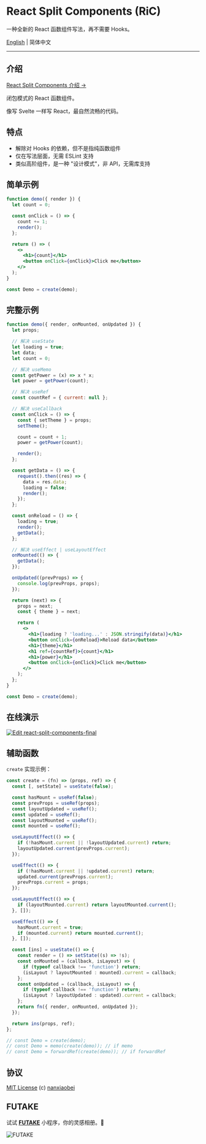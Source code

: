 # React Split Components (RiC)

一种全新的 React 函数组件写法，再不需要 Hooks。

[English](./README.md) | 简体中文

---

## 介绍

[React Split Components 介绍 →](./INTRODUCTION.zh-CN.md)

闭包模式的 React 函数组件。

像写 Svelte 一样写 React，最自然流畅的代码。

## 特点

- 解除对 Hooks 的依赖，但不是指纯函数组件
- 仅在写法层面，无需 ESLint 支持
- 类似高阶组件，是一种 "设计模式"，非 API，无需库支持

## 简单示例

```jsx
function demo({ render }) {
  let count = 0;

  const onClick = () => {
    count += 1;
    render();
  };

  return () => (
    <>
      <h1>{count}</h1>
      <button onClick={onClick}>Click me</button>
    </>
  );
}

const Demo = create(demo);
```

## 完整示例

```jsx
function demo({ render, onMounted, onUpdated }) {
  let props;

  // 解决 useState
  let loading = true;
  let data;
  let count = 0;

  // 解决 useMemo
  const getPower = (x) => x * x;
  let power = getPower(count);

  // 解决 useRef
  const countRef = { current: null };

  // 解决 useCallback
  const onClick = () => {
    const { setTheme } = props;
    setTheme();

    count = count + 1;
    power = getPower(count);

    render();
  };

  const getData = () => {
    request().then((res) => {
      data = res.data;
      loading = false;
      render();
    });
  };

  const onReload = () => {
    loading = true;
    render();
    getData();
  };

  // 解决 useEffect | useLayoutEffect
  onMounted(() => {
    getData();
  });

  onUpdated((prevProps) => {
    console.log(prevProps, props);
  });

  return (next) => {
    props = next;
    const { theme } = next;

    return (
      <>
        <h1>{loading ? 'loading...' : JSON.stringify(data)}</h1>
        <button onClick={onReload}>Reload data</button>
        <h1>{theme}</h1>
        <h1 ref={countRef}>{count}</h1>
        <h1>{power}</h1>
        <button onClick={onClick}>Click me</button>
      </>
    );
  };
}

const Demo = create(demo);
```

## 在线演示

[![Edit react-split-components-final](https://codesandbox.io/static/img/play-codesandbox.svg)](https://codesandbox.io/s/react-split-components-final-9ftjx?fontsize=14&hidenavigation=1&theme=dark)

## 辅助函数

`create` 实现示例：

```js
const create = (fn) => (props, ref) => {
  const [, setState] = useState(false);

  const hasMount = useRef(false);
  const prevProps = useRef(props);
  const layoutUpdated = useRef();
  const updated = useRef();
  const layoutMounted = useRef();
  const mounted = useRef();

  useLayoutEffect(() => {
    if (!hasMount.current || !layoutUpdated.current) return;
    layoutUpdated.current(prevProps.current);
  });

  useEffect(() => {
    if (!hasMount.current || !updated.current) return;
    updated.current(prevProps.current);
    prevProps.current = props;
  });

  useLayoutEffect(() => {
    if (layoutMounted.current) return layoutMounted.current();
  }, []);

  useEffect(() => {
    hasMount.current = true;
    if (mounted.current) return mounted.current();
  }, []);

  const [ins] = useState(() => {
    const render = () => setState((s) => !s);
    const onMounted = (callback, isLayout) => {
      if (typeof callback !== 'function') return;
      (isLayout ? layoutMounted : mounted).current = callback;
    };
    const onUpdated = (callback, isLayout) => {
      if (typeof callback !== 'function') return;
      (isLayout ? layoutUpdated : updated).current = callback;
    };
    return fn({ render, onMounted, onUpdated });
  });

  return ins(props, ref);
};

// const Demo = create(demo);
// const Demo = memo(create(demo)); // if memo
// const Demo = forwardRef(create(demo)); // if forwardRef
```

## 协议

[MIT License](https://github.com/nanxiaobei/react-split-components/blob/main/LICENSE) (c) [nanxiaobei](https://lee.so/)

## FUTAKE

试试 [**FUTAKE**](https://sotake.com/f) 小程序，你的灵感相册。🌈

![FUTAKE](https://s3.jpg.cm/2021/09/21/IFG3wi.png)
